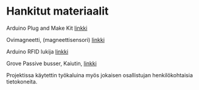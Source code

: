 # Hankitut materiaalit

Arduino Plug and Make Kit [linkki](https://store.arduino.cc/en-fi/products/plug-and-make-kit?srsltid=AfmBOorYmk7u4V371LcJnnm12d9XxadIRj8k2U8Iua3EyfjrOrqUVM_6)

Ovimagneetti, (magneettisensori) [linkki](https://www.partco.fi/fi/haelytinvalvonta/24427-mk2000w.html)

Arduino RFID lukija [linkki](https://www.partco.fi/fi/iot/iot-kehityskortit/nfc/24764-rfid-rc522-kit.html)

Grove Passive busser, Kaiutin, [linkki](https://www.partco.fi/fi/rakennussarjat/grove/24709-seeed-107020109.html)

Projektissa käytettin työkaluina myös jokaisen osallistujan henkilökohtaisia tietokoneita.
